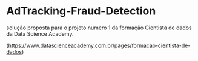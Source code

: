 # AdTracking-Fraud-Detection
solução proposta para o projeto numero 1 da formação Cientista de dados da Data Science Academy.

(https://www.datascienceacademy.com.br/pages/formacao-cientista-de-dados)
